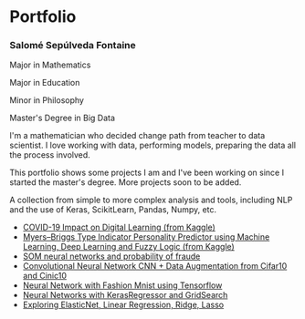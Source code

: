 <h1>Portfolio</h1>
<h3>Salomé Sepúlveda Fontaine</h3>
<p>Major in Mathematics</p> 
<p>Major in Education</p>
<p>Minor in Philosophy</p>
<p> Master's Degree in Big Data</p>

<p> I'm a mathematician who decided change path from teacher to data scientist. I love working with data, performing models, preparing the data all the process involved.</p>
<p>This portfolio shows some projects I am and I've been working on since I started the master's degree. More projects soon to be added. </p>
<p> A collection from simple to more complex analysis and tools, including NLP and the use of Keras, ScikitLearn, Pandas, Numpy, etc.<p>
  
<ul>
    
 <li> <a href='https://www.kaggle.com/filo12guda/learnplatform-covid-19-impact-on-digital-learning'>COVID-19 Impact on Digital Learning (from Kaggle) </a></li>
  
  
  <li> <a href='https://github.com/ApusDT/MBTI-Personality-Predictor-using-Machine-Learning'>Myers–Briggs Type Indicator Personality Predictor using Machine Learning, Deep Learning and Fuzzy Logic (from Kaggle)</a></li>
  
  <li> <a href='https://github.com/ApusDT/SOM-neural-networks-and-probability-of-fraude/blob/main/SOM_neural_networks_and_probability_of_fraude.ipynb'>SOM neural networks and probability of fraude</a></li>
  
  <li> <a href='https://github.com/ApusDT/Convolutional-Neural-Network-CNN-Data-Augmentation'>Convolutional Neural Network CNN + Data Augmentation from Cifar10 and Cinic10</a></li>
  
  <li> <a href='https://github.com/ApusDT/-Red-neuronal-de-clasificaci-n-con-Keras---FashionMnist/blob/main/Copia_de_Copia_de_Entreg_1_Red_neur_Clasificaci%C3%B3n_pynb.ipynb'>Neural Network with Fashion Mnist using Tensorflow</a></li>
  
  <li> <a href='https://github.com/ApusDT/ApusDT-Neural-Networks-with-KerasRegressor-and-GridSearch'>Neural Networks with KerasRegressor and GridSearch</a></li>
 
  <li> <a href='https://github.com/ApusDT/First-approach-to-ElasticNet-Linear-Regression-Ridge-Lasso/blob/main/First_approach_to_ElasticNet%2C_Linear_Regression%2C_Ridge%2C_Lasso.ipynb'>Exploring ElasticNet, Linear Regression, Ridge, Lasso</a></li>
  
    
</ul>
</p>
